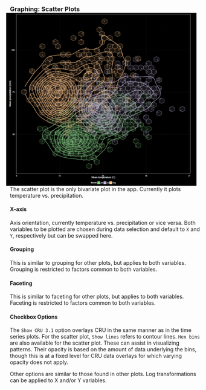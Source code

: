 ### Graphing: Scatter Plots <img style="float: right; padding-left: 10px; padding-right: 10px" src="screenshots/plotSC_example_1_black.png" width="1000"/>
The scatter plot is the only bivariate plot in the app. Currently it plots temperature vs. precipitation.

#### X-axis
Axis orientation, currently temperature vs. precipitation or vice versa.
Both variables to be plotted are chosen during data selection and default to `X` and `Y`, respectively but can be swapped here.

#### Grouping
This is similar to grouping for other plots, but applies to both variables.
Grouping is restricted to factors common to both variables.

#### Faceting
This is similar to faceting for other plots, but applies to both variables.
Faceting is restricted to factors common to both variables.

#### Checkbox Options
The `Show CRU 3.1` option overlays CRU in the same manner as in the time series plots.
For the scatter plot, `Show lines` refers to contour lines.
`Hex bins` are also available for the scatter plot. These can assist in visualizing patterns.
Their opacity is based on the amount of data underlying the bins, though this is at a fixed level for CRU data overlays for which varying opacity does not apply.

Other options are similar to those found in other plots.
Log transformations can be applied to X and/or Y variables.

